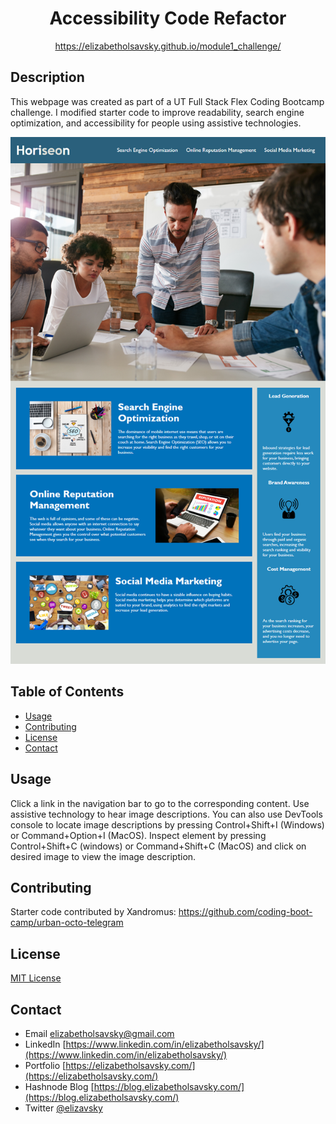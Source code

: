 <div align="center">
  
  # Accessibility Code Refactor 
  https://elizabetholsavsky.github.io/module1_challenge/

</div>

## Description
This webpage was created as part of a UT Full Stack Flex Coding Bootcamp challenge. I modified starter code to improve readability, search engine optimization, and accessibility for people using assistive technologies.

<div align="center">
  
![alt text](assets/images/webpage-screenshot.png)

</div>

## Table of Contents
* [Usage](#usage)
* [Contributing](#contributing)
* [License](#license)
* [Contact](#contact)

## Usage
Click a link in the navigation bar to go to the corresponding content. Use assistive technology to hear image descriptions. You can also use DevTools console to locate image descriptions by pressing Control+Shift+I (Windows) or Command+Option+I (MacOS). Inspect element by pressing Control+Shift+C (windows) or Command+Shift+C (MacOS) and click on desired image to view the image description.

## Contributing
Starter code contributed by Xandromus:
https://github.com/coding-boot-camp/urban-octo-telegram

## License
[MIT License](https://opensource.org/licenses/MIT)

## Contact
* Email elizabetholsavsky@gmail.com
* LinkedIn [https://www.linkedin.com/in/elizabetholsavsky/](https://www.linkedin.com/in/elizabetholsavsky/)
* Portfolio [https://elizabetholsavsky.com/](https://elizabetholsavsky.com/)
* Hashnode Blog [https://blog.elizabetholsavsky.com/](https://blog.elizabetholsavsky.com/)
* Twitter [@elizavsky](https://twitter.com/home)

